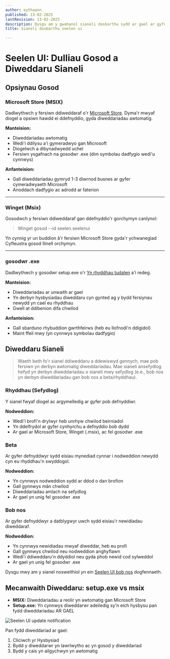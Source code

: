 ```yaml
---
author: eythaann
published: 13-02-2025
lastRevision: 13-02-2025
description: Dysgu am y gwahanol sianeli dosbarthu sydd ar gael ar gyfer Seelen UI
title: Sianeli dosbarthu seelen ui

---
```


# Seelen UI: Dulliau Gosod a Diweddaru Sianeli

## Opsiynau Gosod

### Microsoft Store (MSIX)

Dadlwythwch y fersiwn ddiweddaraf o'r
[Microsoft Store](https://www.microsoft.com/store). Dyma'r mwyaf diogel a
 opsiwn hawdd ei ddefnyddio, gyda diweddariadau awtomatig.

**Manteision:**

* Diweddariadau awtomatig
* Wedi'i ddilysu a'i gymeradwyo gan Microsoft
* Diogelwch a dibynadwyedd uchel
* Fersiwn ysgafnach na gosodwr .exe (dim symbolau dadfygio wedi'u cynnwys)

**Anfanteision:**

* Gall diweddariadau gymryd 1-3 diwrnod busnes ar gyfer cymeradwyaeth Microsoft
* Anoddach dadfygio ac adrodd ar faterion

***

### Winget (Msix)

Gosodwch y fersiwn ddiweddaraf gan ddefnyddio'r gorchymyn canlynol:

> Winget gosod --id seelen.seelenui

Yn cynnig yr un buddion â'r fersiwn Microsoft Store gyda'r ychwanegiad
 Cyfleustra gosod llinell orchymyn.

***

### gosodwr .exe

Dadlwythwch y gosodwr setup.exe o'r
[Yn rhyddhau tudalen](https://github.com/eythaann/Seelen-UI/releases) a'i redeg.

**Manteision:**

* Diweddariadau ar unwaith ar gael
* Yn derbyn hysbysiadau diweddaru cyn gynted ag y bydd fersiynau newydd yn cael eu rhyddhau
* Gwell at ddibenion difa chwilod

**Anfanteision:**

* Gall sbarduno rhybuddion gwrthfeirws (heb eu llofnodi'n ddigidol)
* Maint ffeil mwy (yn cynnwys symbolau dadfygio)

## Diweddaru Sianeli

> Waeth beth fo'r sianel ddiweddaru a ddewiswyd gennych, mae pob fersiwn yn derbyn awtomatig
>  diweddariadau. Mae sianeli ansefydlog hefyd yn derbyn diweddariadau o sianeli mwy sefydlog
>  (e.e., bob nos yn derbyn diweddariadau gan bob nos a beta/rhyddhau).

### Rhyddhau (Sefydlog)

Y sianel fwyaf diogel ac argymelledig ar gyfer pob defnyddiwr.

**Nodweddion:**

* Wedi'i brofi'n drylwyr heb unrhyw chwilod beirniadol
* Yn ddelfrydol ar gyfer cynhyrchu a defnyddio bob dydd
* Ar gael ar Microsoft Store, Winget (.msix), ac fel gosodwr .exe

### Beta

Ar gyfer defnyddwyr sydd eisiau mynediad cynnar i nodweddion newydd cyn eu rhyddhau'n swyddogol.

**Nodweddion:**

* Yn cynnwys nodweddion sydd ar ddod o dan brofion
* Gall gynnwys mân chwilod
* Diweddariadau amlach na sefydlog
* Ar gael yn unig fel gosodwr .exe

### Bob nos

Ar gyfer defnyddwyr a datblygwyr uwch sydd eisiau'r newidiadau diweddaraf.

**Nodweddion:**

* Yn cynnwys newidiadau mwyaf diweddar, heb eu profi
* Gall gynnwys chwilod neu nodweddion anghyflawn
* Wedi'i ddiweddaru'n ddyddiol neu gyda phob newid cod sylweddol
* Ar gael yn unig fel gosodwr .exe

Dysgu mwy am y sianel nosweithiol yn ein
[Seelen UI bob nos](https://seelen.io/blog/nightly) dogfennaeth.

## Mecanwaith Diweddaru: setup.exe vs msix

* **MSIX:** Diweddariadau a reolir yn awtomatig gan Microsoft Store
* **Setup.exe:** Yn cynnwys diweddarwr adeiledig sy'n eich hysbysu pan fydd diweddariadau
   AR GAEL

![Seelen UI update notification](https://github.com/Seelen-Inc/slu-blog/blob/master/blog/seelen-ui-distribution-channels/image.png?raw=true)

Pan fydd diweddariad ar gael:

1. Cliciwch yr Hysbysiad
2. Bydd y diweddarwr yn lawrlwytho ac yn gosod y diweddariad
3. Bydd y cais yn ailgychwyn yn awtomatig
